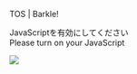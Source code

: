 TOS | Barkle!

JavaScriptを有効にしてください  
Please turn on your JavaScript

![](/static-assets/splash.png?1732517739919)